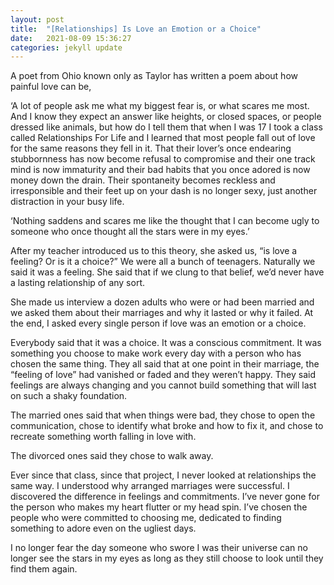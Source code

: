 ```yaml
---
layout: post
title:  "[Relationships] Is Love an Emotion or a Choice"
date:   2021-08-09 15:36:27
categories: jekyll update
---
```


A poet from Ohio known only as Taylor has written a poem about how painful love can be,


‘A lot of people ask me what my biggest fear is, or what scares me most. And I know they expect an answer like heights, or closed spaces, or people dressed like animals, but how do I tell them that when I was 17 I took a class called Relationships For Life and I learned that most people fall out of love for the same reasons they fell in it. That their lover’s once endearing stubbornness has now become refusal to compromise and their one track mind is now immaturity and their bad habits that you once adored is now money down the drain. Their spontaneity becomes reckless and irresponsible and their feet up on your dash is no longer sexy, just another distraction in your busy life.

‘Nothing saddens and scares me like the thought that I can become ugly to someone who once thought all the stars were in my eyes.’




After my teacher introduced us to this theory, she asked us, “is love a feeling? Or is it a choice?” We were all a bunch of teenagers. Naturally we said it was a feeling. She said that if we clung to that belief, we’d never have a lasting relationship of any sort.

She made us interview a dozen adults who were or had been married and we asked them about their marriages and why it lasted or why it failed. At the end, I asked every single person if love was an emotion or a choice.

Everybody said that it was a choice. It was a conscious commitment. It was something you choose to make work every day with a person who has chosen the same thing. They all said that at one point in their marriage, the “feeling of love” had vanished or faded and they weren’t happy. They said feelings are always changing and you cannot build something that will last on such a shaky foundation.

The married ones said that when things were bad, they chose to open the communication, chose to identify what broke and how to fix it, and chose to recreate something worth falling in love with.

The divorced ones said they chose to walk away.

Ever since that class, since that project, I never looked at relationships the same way. I understood why arranged marriages were successful. I discovered the difference in feelings and commitments. I’ve never gone for the person who makes my heart flutter or my head spin. I’ve chosen the people who were committed to choosing me, dedicated to finding something to adore even on the ugliest days.

I no longer fear the day someone who swore I was their universe can no longer see the stars in my eyes as long as they still choose to look until they find them again.